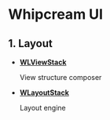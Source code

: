 # Whipcream UI





## 1. Layout

- [**WLViewStack**](./WLViewStack.md) 

  View structure composer

- [**WLayoutStack**](./WLayoutStack.md)

  Layout engine
